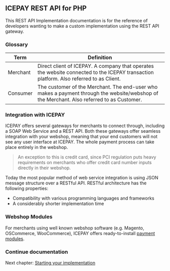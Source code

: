 ## ICEPAY REST API for PHP

This REST API Implementation documentation is for the reference of developers wanting to make a custom implementation using the REST API gateway.

### Glossary

Term      | Definition
--------  | -------------
Merchant  | Direct client of ICEPAY. A company that operates the website connected to the ICEPAY transaction platform. Also referred to as Client.
Consumer  | The customer of the Merchant. The end-user who makes a payment through the website/webshop of the Merchant. Also referred to as Customer.

### Integration with ICEPAY

ICEPAY offers several gateways for merchants to connect through, including a SOAP Web Service and a REST API. Both these gateways offer seamless integration with your webshop, meaning that your end customers will not see any user interface at ICEPAY. The whole payment process can take place entirely in the webshop.

> An exception to this is credit card, since PCI regulation puts heavy requirements on merchants who offer credit card number inputs directly in their webshop.

Today the most popular method of web service integration is using JSON message structure over a RESTful API. RESTful architecture has the following properties:

  - Compatibility with various programming languages and frameworks
  - A considerably shorter implementation time

### Webshop Modules

For merchants using well known webshop software (e.g. Magento, OSCommerce, WooCommerce), ICEPAY offers ready-to-install [payment modules](https://icepay.com/nl/en/webshop-modules/).

### Continue documentation

Next chapter: [Starting your implementation](start.md)
